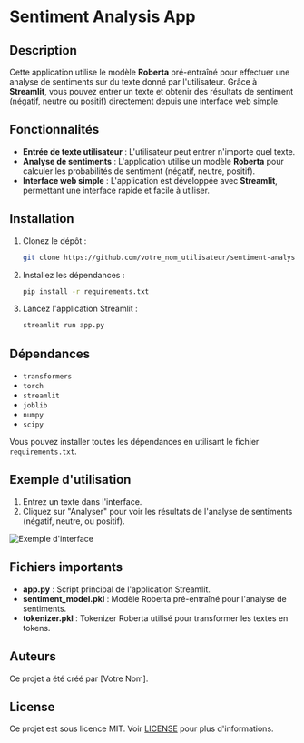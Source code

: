 # Sentiment Analysis App

## Description
Cette application utilise le modèle **Roberta** pré-entraîné pour effectuer une analyse de sentiments sur du texte donné par l'utilisateur. Grâce à **Streamlit**, vous pouvez entrer un texte et obtenir des résultats de sentiment (négatif, neutre ou positif) directement depuis une interface web simple.

## Fonctionnalités
- **Entrée de texte utilisateur** : L'utilisateur peut entrer n'importe quel texte.
- **Analyse de sentiments** : L'application utilise un modèle **Roberta** pour calculer les probabilités de sentiment (négatif, neutre, positif).
- **Interface web simple** : L'application est développée avec **Streamlit**, permettant une interface rapide et facile à utiliser.

## Installation

1. Clonez le dépôt :
    ```bash
    git clone https://github.com/votre_nom_utilisateur/sentiment-analysis-app.git
    ```

2. Installez les dépendances :
    ```bash
    pip install -r requirements.txt
    ```

3. Lancez l'application Streamlit :
    ```bash
    streamlit run app.py
    ```

## Dépendances
- `transformers`
- `torch`
- `streamlit`
- `joblib`
- `numpy`
- `scipy`

Vous pouvez installer toutes les dépendances en utilisant le fichier `requirements.txt`.

## Exemple d'utilisation
1. Entrez un texte dans l'interface.
2. Cliquez sur "Analyser" pour voir les résultats de l'analyse de sentiments (négatif, neutre, ou positif).

![Exemple d'interface](screenshot.png)

## Fichiers importants
- **app.py** : Script principal de l'application Streamlit.
- **sentiment_model.pkl** : Modèle Roberta pré-entraîné pour l'analyse de sentiments.
- **tokenizer.pkl** : Tokenizer Roberta utilisé pour transformer les textes en tokens.

## Auteurs
Ce projet a été créé par [Votre Nom].

## License
Ce projet est sous licence MIT. Voir [LICENSE](LICENSE) pour plus d'informations.
